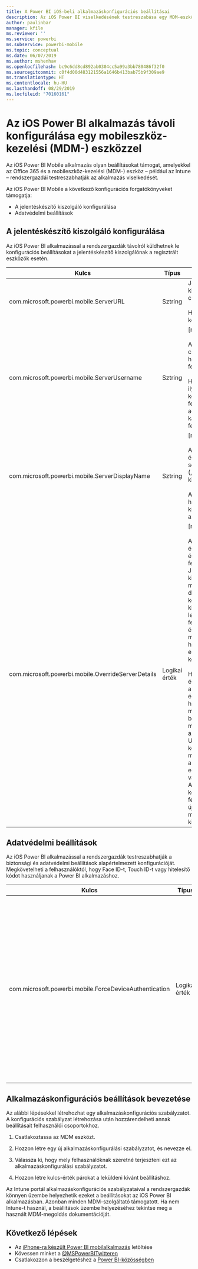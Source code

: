 ```yaml
---
title: A Power BI iOS-beli alkalmazáskonfigurációs beállításai
description: Az iOS Power BI viselkedésének testreszabása egy MDM-eszközzel
author: paulinbar
manager: kfile
ms.reviewer: ''
ms.service: powerbi
ms.subservice: powerbi-mobile
ms.topic: conceptual
ms.date: 06/07/2019
ms.author: mshenhav
ms.openlocfilehash: bc9c6dd8cd892ab0304cc5a99a3bb780486f32f0
ms.sourcegitcommit: c0f4d00d483121556a1646b413bab75b9f309ae9
ms.translationtype: HT
ms.contentlocale: hu-HU
ms.lasthandoff: 08/29/2019
ms.locfileid: "70160161"
---
```

# <a name="remotely-configure-power-bi-ios-app-using-mobile-device-management-mdm-tool"></a>Az iOS Power BI alkalmazás távoli konfigurálása egy mobileszköz-kezelési (MDM-) eszközzel

Az iOS Power BI Mobile alkalmazás olyan beállításokat támogat, amelyekkel az Office 365 és a mobileszköz-kezelési (MDM-) eszköz – például az Intune – rendszergazdái testreszabhatják az alkalmazás viselkedését.

Az iOS Power BI Mobile a következő konfigurációs forgatókönyveket támogatja:

- A jelentéskészítő kiszolgáló konfigurálása
- Adatvédelmi beállítások

## <a name="report-server-configuration"></a>A jelentéskészítő kiszolgáló konfigurálása

Az iOS Power BI alkalmazással a rendszergazdák távolról küldhetnek le konfigurációs beállításokat a jelentéskészítő kiszolgálónak a regisztrált eszközök esetén.

| Kulcs | Típus | Leírás |
|---|---|---|
| com.microsoft.powerbi.mobile.ServerURL | Sztring | Jelentéskészítő kiszolgáló URL-címe.<br><br>Http/https-sel kell kezdődnie.|
| com.microsoft.powerbi.mobile.ServerUsername | Sztring | [nem kötelező]<br><br>A kiszolgálóhoz való csatlakozáshoz használandó felhasználónév.<br><br>Ha még nem létezik ilyen, az alkalmazás kérni fogja a felhasználót, hogy adja meg a kapcsolathoz a felhasználónevet.|
| com.microsoft.powerbi.mobile.ServerDisplayName | Sztring | [nem kötelező]<br><br>Az alapértelmezett érték „Report server” („Jelentéskészítő kiszolgáló”)<br><br>Az alkalmazásban használt rövid név a kiszolgáló azonosítására. |
| com.microsoft.powerbi.mobile.OverrideServerDetails | Logikai érték | [nem kötelező]<br><br>Az alapértelmezett érték True (Igaz). Ha értéke True (Igaz), felülbírálja a Jelentéskészítő kiszolgálónak a mobileszközön lévő definícióját. A már konfigurált meglévő kiszolgálók törölve lesznek. A felülbírálás True értékre állítása azt is megakadályozza, hogy a felhasználó eltávolítsa ezt a konfigurációt.<br><br>Ha „False” (Hamis) értéket használ, akkor a leküldött értékek hozzáadódnak, a már meglévő beállítások pedig megmaradnak. Ha az adott kiszolgálói URL-cím már konfigurálva van a mobilalkalmazásban, akkor az alkalmazás ezt a konfigurációt változatlanul hagyja. Az alkalmazás nem kéri fel a felhasználót, hogy újra hitelesítse magát ugyanazon a kiszolgálón. |

## <a name="data-protection-setting"></a>Adatvédelmi beállítások

Az iOS Power BI alkalmazással a rendszergazdák testreszabhatják a biztonsági és adatvédelmi beállítások alapértelmezett konfigurációját. Megkövetelheti a felhasználóktól, hogy Face ID-t, Touch ID-t vagy hitelesítő kódot használjanak a Power BI alkalmazáshoz.

| Kulcs | Típus | Leírás |
|---|---|---|
| com.microsoft.powerbi.mobile.ForceDeviceAuthentication | Logikai érték | Az alapértelmezett érték False (Hamis). <br><br>Az alkalmazás használatához megkövetelhetők biometrikus adatok, például a TouchID vagy a FaceID használata. Ez esetben ezekre is szükség van a hitelesítésen felül.<br><br>Alkalmazásvédelmi szabályzatok használata esetén a Microsoft azt javasolja, hogy tiltsa le ezt a beállítást, így elkerülhetők a kettős hozzáférési kérelmek. |

## <a name="deploying-app-configuration-settings"></a>Alkalmazáskonfigurációs beállítások bevezetése

Az alábbi lépésekkel létrehozhat egy alkalmazáskonfigurációs szabályzatot. A konfigurációs szabályzat létrehozása után hozzárendelheti annak beállításait felhasználói csoportokhoz.

1. Csatlakoztassa az MDM eszközt.

2. Hozzon létre egy új alkalmazáskonfigurálási szabályzatot, és nevezze el.

3. Válassza ki, hogy mely felhasználóknak szeretné terjeszteni ezt az alkalmazáskonfigurálási szabályzatot.

4. Hozzon létre kulcs-érték párokat a leküldeni kívánt beállításhoz.

Az Intune portál alkalmazáskonfigurációs szabályzataival a rendszergazdák könnyen üzembe helyezhetik ezeket a beállításokat az iOS Power BI alkalmazásban.
Azonban minden MDM-szolgáltató támogatott. Ha nem Intune-t használ, a beállítások üzembe helyezéséhez tekintse meg a használt MDM-megoldás dokumentációját.

## <a name="next-steps"></a>Következő lépések

* Az [iPhone-ra készült Power BI mobilalkalmazás](http://go.microsoft.com/fwlink/?LinkId=522062) letöltése
* Kövessen minket a [@MSPowerBITwitteren](https://twitter.com/MSPowerBI)
* Csatlakozzon a beszélgetéshez a [Power BI-közösségben](http://community.powerbi.com/)
